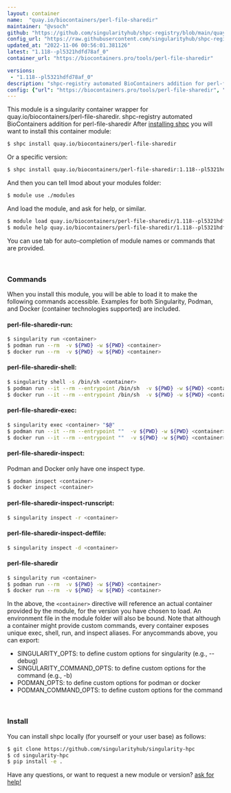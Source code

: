 ```yaml
---
layout: container
name:  "quay.io/biocontainers/perl-file-sharedir"
maintainer: "@vsoch"
github: "https://github.com/singularityhub/shpc-registry/blob/main/quay.io/biocontainers/perl-file-sharedir/container.yaml"
config_url: "https://raw.githubusercontent.com/singularityhub/shpc-registry/main/quay.io/biocontainers/perl-file-sharedir/container.yaml"
updated_at: "2022-11-06 00:56:01.381126"
latest: "1.118--pl5321hdfd78af_0"
container_url: "https://biocontainers.pro/tools/perl-file-sharedir"

versions:
 - "1.118--pl5321hdfd78af_0"
description: "shpc-registry automated BioContainers addition for perl-file-sharedir"
config: {"url": "https://biocontainers.pro/tools/perl-file-sharedir", "maintainer": "@vsoch", "description": "shpc-registry automated BioContainers addition for perl-file-sharedir", "latest": {"1.118--pl5321hdfd78af_0": "sha256:23bf0db30b54285180a4b77fecb2ce9180d6e24f247d0d15dafc4316482e3ea3"}, "tags": {"1.118--pl5321hdfd78af_0": "sha256:23bf0db30b54285180a4b77fecb2ce9180d6e24f247d0d15dafc4316482e3ea3"}, "docker": "quay.io/biocontainers/perl-file-sharedir"}
---
```


This module is a singularity container wrapper for quay.io/biocontainers/perl-file-sharedir.
shpc-registry automated BioContainers addition for perl-file-sharedir
After [installing shpc](#install) you will want to install this container module:


```bash
$ shpc install quay.io/biocontainers/perl-file-sharedir
```

Or a specific version:

```bash
$ shpc install quay.io/biocontainers/perl-file-sharedir:1.118--pl5321hdfd78af_0
```

And then you can tell lmod about your modules folder:

```bash
$ module use ./modules
```

And load the module, and ask for help, or similar.

```bash
$ module load quay.io/biocontainers/perl-file-sharedir/1.118--pl5321hdfd78af_0
$ module help quay.io/biocontainers/perl-file-sharedir/1.118--pl5321hdfd78af_0
```

You can use tab for auto-completion of module names or commands that are provided.

<br>

### Commands

When you install this module, you will be able to load it to make the following commands accessible.
Examples for both Singularity, Podman, and Docker (container technologies supported) are included.

#### perl-file-sharedir-run:

```bash
$ singularity run <container>
$ podman run --rm  -v ${PWD} -w ${PWD} <container>
$ docker run --rm  -v ${PWD} -w ${PWD} <container>
```

#### perl-file-sharedir-shell:

```bash
$ singularity shell -s /bin/sh <container>
$ podman run --it --rm --entrypoint /bin/sh  -v ${PWD} -w ${PWD} <container>
$ docker run --it --rm --entrypoint /bin/sh  -v ${PWD} -w ${PWD} <container>
```

#### perl-file-sharedir-exec:

```bash
$ singularity exec <container> "$@"
$ podman run --it --rm --entrypoint ""  -v ${PWD} -w ${PWD} <container> "$@"
$ docker run --it --rm --entrypoint ""  -v ${PWD} -w ${PWD} <container> "$@"
```

#### perl-file-sharedir-inspect:

Podman and Docker only have one inspect type.

```bash
$ podman inspect <container>
$ docker inspect <container>
```

#### perl-file-sharedir-inspect-runscript:

```bash
$ singularity inspect -r <container>
```

#### perl-file-sharedir-inspect-deffile:

```bash
$ singularity inspect -d <container>
```



#### perl-file-sharedir

```bash
$ singularity run <container>
$ podman run --rm  -v ${PWD} -w ${PWD} <container>
$ docker run --rm  -v ${PWD} -w ${PWD} <container>
```


In the above, the `<container>` directive will reference an actual container provided
by the module, for the version you have chosen to load. An environment file in the
module folder will also be bound. Note that although a container
might provide custom commands, every container exposes unique exec, shell, run, and
inspect aliases. For anycommands above, you can export:

 - SINGULARITY_OPTS: to define custom options for singularity (e.g., --debug)
 - SINGULARITY_COMMAND_OPTS: to define custom options for the command (e.g., -b)
 - PODMAN_OPTS: to define custom options for podman or docker
 - PODMAN_COMMAND_OPTS: to define custom options for the command

<br>

### Install

You can install shpc locally (for yourself or your user base) as follows:

```bash
$ git clone https://github.com/singularityhub/singularity-hpc
$ cd singularity-hpc
$ pip install -e .
```

Have any questions, or want to request a new module or version? [ask for help!](https://github.com/singularityhub/singularity-hpc/issues)